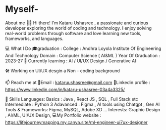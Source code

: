 # Myself-
About me 💭😊
Hi there! I'm Kataru Ushasree , a passionate and curious developer exploring the world of coding and technology. I enjoy solving real-world problems through software and love learning new tools, frameworks, and languages.

💻 What I Do
🎓graduation : College :  Andhra Loyola Institute Of Engineering And Technology 
                Domain :  Computer Science ( AI&ML )
                Year Of Graduation : 2023-27
🌱 Currently learning :  AI / UI/UX Design / Generative AI

🛠️ Working on UI/UX desgin a Non - coding background 

📫 Reach me at 
                 🔗Email : kataruushasree@gmail.com
                 🔗Linkedin profile : https://www.linkedin.com/in/kataru-ushasree-03a4a3325/

🚀 Skills
                Languages: 
                            Basics : Java , React JS , SQL , Full Stack etc
                            Intermediate : Python 3 
                            Adavanced : Figma , AI tools using Chatgpt , Gen AI 
                Tools & Frameworks: 
                           Figma, MySQL, Adobe XD ...
                Interests: 
                           Graphic Design , AI/ML, UI/UX Design, 
💻My Portfolio website : https://lifejourneymapping.my.canva.site/ml-engineer-ui7ux-designer                          

